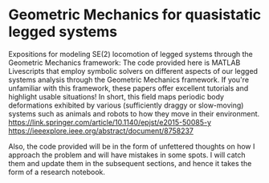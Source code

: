 # Geometric Mechanics for quasistatic legged systems

Expositions for modeling SE(2) locomotion of legged systems through the Geometric Mechanics framework: The code provided here is MATLAB Livescripts that employ symbolic solvers on different aspects of our legged systems analysis through the Geometric Mechanics framework. If you're unfamiliar with this framework, these papers offer excellent tutorials and highlight usable situations! In short, this field maps periodic body deformations exhibited by various (sufficiently draggy or slow-moving) systems such as animals and robots to how they move in their environment.
<https://link.springer.com/article/10.1140/epjst/e2015-50085-y>
<https://ieeexplore.ieee.org/abstract/document/8758237>

Also, the code provided will be in the form of unfettered thoughts on how I approach the problem and will have mistakes in some spots. I will catch them and update them in the subsequent sections, and hence it takes the form of a research notebook.
